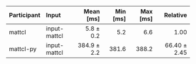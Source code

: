 | Participant | Input | Mean [ms] | Min [ms] | Max [ms] | Relative |
|:---|:---|---:|---:|---:|---:|
| mattcl | input-mattcl | 5.8 ± 0.2 | 5.2 | 6.6 | 1.00 |
| mattcl-py | input-mattcl | 384.9 ± 2.2 | 381.6 | 388.2 | 66.40 ± 2.45 |
